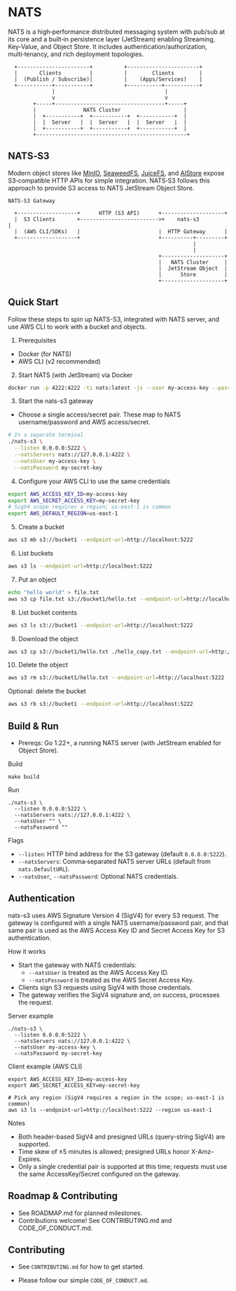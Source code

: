# NATS
NATS is a high‑performance distributed messaging system with pub/sub at its core and a
built‑in persistence layer (JetStream) enabling Streaming, Key‑Value, and Object Store.
It includes authentication/authorization, multi‑tenancy, and rich deployment topologies.

```
  +-----------------------+          +-----------------------+
  |       Clients         |          |        Clients        |
  |  (Publish / Subscribe)|          |    (Apps/Services)    |
  +-----------+-----------+          +-----------+-----------+
              |                                   |
              v                                   v
        +-----+-----------------------------------+-----+
        |               NATS Cluster                    |
        |  +-----------+  +-----------+  +-----------+  |
        |  |  Server   |  |  Server   |  |  Server   |  |
        |  +-----------+  +-----------+  +-----------+  |
        +------------------------------------------------+
```

## NATS‑S3
Modern object stores like [MinIO](https://github.com/minio/minio),
[SeaweedFS](https://github.com/seaweedfs/seaweedfs), [JuiceFS](https://github.com/juicedata/juicefs),
and [AIStore](https://github.com/NVIDIA/aistore) expose S3‑compatible HTTP APIs for simple integration.
NATS‑S3 follows this approach to provide S3 access to NATS JetStream Object Store.

```
NATS-S3 Gateway

  +-------------------+      HTTP (S3 API)      +--------------------+
  |  S3 Clients       +------------------------->+    nats-s3         |
  |  (AWS CLI/SDKs)   |                         |  HTTP Gateway      |
  +-------------------+                         +----------+---------+
                                                           |
                                                           |
                                                +--------------------+
                                                |   NATS Cluster     |
                                                |  JetStream Object  |
                                                |      Store         |
                                                +--------------------+
```


## Quick Start
Follow these steps to spin up NATS-S3, integrated with NATS server, and use AWS CLI to work with a bucket and objects.

1) Prerequisites
- Docker (for NATS)
- AWS CLI (v2 recommended)

2) Start NATS (with JetStream) via Docker
```bash
docker run -p 4222:4222 -ti nats:latest -js --user my-access-key --pass my-secret-key
```

3) Start the nats-s3 gateway
- Choose a single access/secret pair. These map to NATS username/password and AWS access/secret.
```bash
# In a separate terminal
./nats-s3 \
  --listen 0.0.0.0:5222 \
  --natsServers nats://127.0.0.1:4222 \
  --natsUser my-access-key \
  --natsPassword my-secret-key
```

4) Configure your AWS CLI to use the same credentials
```bash
export AWS_ACCESS_KEY_ID=my-access-key
export AWS_SECRET_ACCESS_KEY=my-secret-key
# SigV4 scope requires a region; us-east-1 is common
export AWS_DEFAULT_REGION=us-east-1
```

5) Create a bucket
```bash
aws s3 mb s3://bucket1 --endpoint-url=http://localhost:5222
```

6) List buckets
```bash
aws s3 ls --endpoint-url=http://localhost:5222
```

7) Put an object
```bash
echo "hello world" > file.txt
aws s3 cp file.txt s3://bucket1/hello.txt --endpoint-url=http://localhost:5222
```

8) List bucket contents
```bash
aws s3 ls s3://bucket1 --endpoint-url=http://localhost:5222
```

9) Download the object
```bash
aws s3 cp s3://bucket1/hello.txt ./hello_copy.txt --endpoint-url=http://localhost:5222
```

10) Delete the object
```bash
aws s3 rm s3://bucket1/hello.txt --endpoint-url=http://localhost:5222
```

Optional: delete the bucket
```bash
aws s3 rb s3://bucket1 --endpoint-url=http://localhost:5222
```

## Build & Run
- Prereqs: Go 1.22+, a running NATS server (with JetStream enabled for Object Store).

Build
```shell
make build
```

Run
```shell
./nats-s3 \
  --listen 0.0.0.0:5222 \
  --natsServers nats://127.0.0.1:4222 \
  --natsUser "" \
  --natsPassword ""
```

Flags
- `--listen`: HTTP bind address for the S3 gateway (default `0.0.0.0:5222`).
- `--natsServers`: Comma‑separated NATS server URLs (default from `nats.DefaultURL`).
- `--natsUser`, `--natsPassword`: Optional NATS credentials.

## Authentication
nats-s3 uses AWS Signature Version 4 (SigV4) for every S3 request. The gateway is
configured with a single NATS username/password pair, and that same pair is used as
the AWS Access Key ID and Secret Access Key for S3 authentication.

How it works
- Start the gateway with NATS credentials:
  - `--natsUser` is treated as the AWS Access Key ID.
  - `--natsPassword` is treated as the AWS Secret Access Key.
- Clients sign S3 requests using SigV4 with those credentials.
- The gateway verifies the SigV4 signature and, on success, processes the request.

Server example
```shell
./nats-s3 \
  --listen 0.0.0.0:5222 \
  --natsServers nats://127.0.0.1:4222 \
  --natsUser my-access-key \
  --natsPassword my-secret-key
```

Client example (AWS CLI)
```shell
export AWS_ACCESS_KEY_ID=my-access-key
export AWS_SECRET_ACCESS_KEY=my-secret-key

# Pick any region (SigV4 requires a region in the scope; us-east-1 is common)
aws s3 ls --endpoint-url=http://localhost:5222 --region us-east-1
```

Notes
- Both header-based SigV4 and presigned URLs (query-string SigV4) are supported.
- Time skew of ±5 minutes is allowed; presigned URLs honor X-Amz-Expires.
- Only a single credential pair is supported at this time; requests must use the
  same AccessKey/Secret configured on the gateway.

## Roadmap & Contributing
- See ROADMAP.md for planned milestones.
- Contributions welcome! See CONTRIBUTING.md and CODE_OF_CONDUCT.md.


## Contributing

- See `CONTRIBUTING.md` for how to get started.

- Please follow our simple `CODE_OF_CONDUCT.md`.
